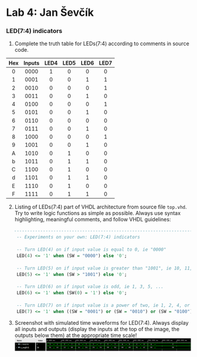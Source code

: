 # Lab 4: Jan Ševčík

### LED(7:4) indicators

1. Complete the truth table for LEDs(7:4) according to comments in source code.
 
| **Hex** | **Inputs** | **LED4** | **LED5** | **LED6** | **LED7** |
   | :-: | :-: | :-: | :-: | :-: | :-: |
   | 0 | 0000 | 1 | 0 | 0 | 0 |
   | 1 | 0001 | 0 | 0 | 1 | 1 |
   | 2 | 0010 | 0 | 0 | 0 | 1 |
   | 3 | 0011 | 0 | 0 | 1 | 0 |
   | 4 | 0100 | 0 | 0 | 0 | 1 |
   | 5 | 0101 | 0 | 0 | 1 | 0 |
   | 6 | 0110 | 0 | 0 | 0 | 0 |
   | 7 | 0111 | 0 | 0 | 1 | 0 |
   | 8 | 1000 | 0 | 0 | 0 | 1 |
   | 9 | 1001 | 0 | 0 | 1 | 0 |
   | A | 1010 | 0 | 1 | 0 | 0 |
   | b | 1011 | 0 | 1 | 1 | 0 |
   | C | 1100 | 0 | 1 | 0 | 0 |
   | d | 1101 | 0 | 1 | 1 | 0 |
   | E | 1110 | 0 | 1 | 0 | 0 |
   | F | 1111 | 0 | 1 | 1 | 0 |


2. Listing of LEDs(7:4) part of VHDL architecture from source file `top.vhd`. Try to write logic functions as simple as possible. Always use syntax highlighting, meaningful comments, and follow VHDL guidelines:

```vhdl
   --------------------------------------------------------------------
    -- Experiments on your own: LED(7:4) indicators

    -- Turn LED(4) on if input value is equal to 0, ie "0000"
    LED(4) <= '1' when (SW = "0000") else '0';

    -- Turn LED(5) on if input value is greater than "1001", ie 10, 11, 12, ...
    LED(5) <= '1' when (SW > "1001") else '0';

    -- Turn LED(6) on if input value is odd, ie 1, 3, 5, ...
    LED(6) <= '1' when (SW(0) = '1') else '0';

    -- Turn LED(7) on if input value is a power of two, ie 1, 2, 4, or 8
    LED(7) <= '1' when ((SW = "0001") or (SW = "0010") or (SW = "0100") or (SW = "1000")) else '0';
   ```
 3. Screenshot with simulated time waveforms for LED(7:4). Always display all inputs and outputs (display the inputs at the top of the image, the outputs below them) at the appropriate time scale!
 ![Simulation screenshot](images/simulace.png)

